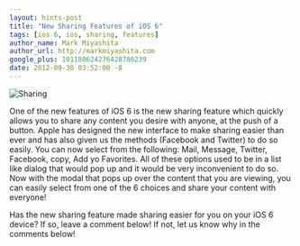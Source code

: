 ```yaml
---
layout: hints-post
title: "New Sharing Features of iOS 6"
tags: [ios 6, ios, sharing, features]
author_name: Mark Miyashita
author_url: http://markmiyashita.com
google_plus: 101180624276428786239
date: 2012-09-30 03:52:00 -8
---
```


<img class="clear blog-image-full-border" src="{{site.url}}/images/sharing.jpeg" title="Sharing">

One of the new features of iOS 6 is the new sharing feature which quickly allows you to share any content you desire with anyone, at the push of a button. Apple has designed the new interface to make sharing easier than ever and has also given us the methods (Facebook and Twitter) to do so easily. You can now select from the following: Mail, Message, Twitter, Facebook, copy, Add yo Favorites. All of these options used to be in a list like dialog that would pop up and it would be very inconvenient to do so. Now with the modal that pops up over the content that you are viewing, you can easily select from one of the 6 choices and share your content with everyone!

Has the new sharing feature made sharing easier for you on your iOS 6 device? If so, leave a comment below! If not, let us know why in the comments below!